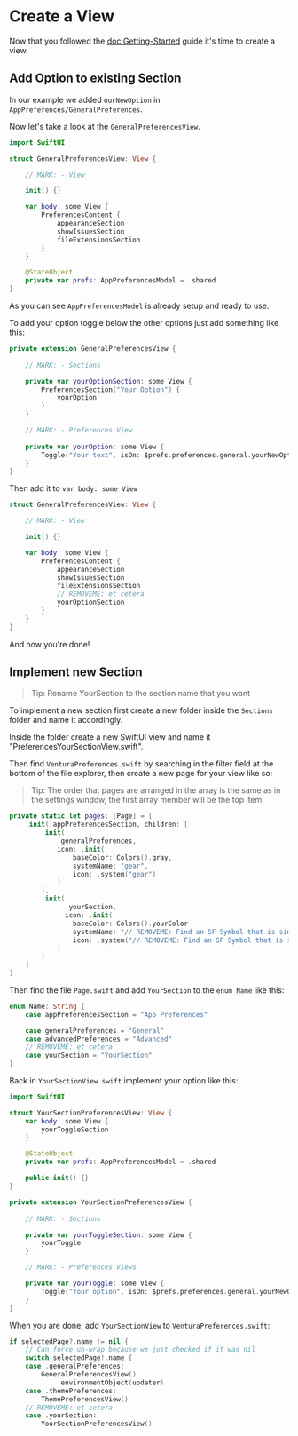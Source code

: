 # Create a View

Now that you followed the <doc:Getting-Started> guide it's time to create a view.

## Add Option to existing Section

In our example we added `ourNewOption` in ``AppPreferences/GeneralPreferences``.

Now let's take a look at the ``GeneralPreferencesView``.

```swift
import SwiftUI

struct GeneralPreferencesView: View {

    // MARK: - View

    init() {}

    var body: some View {
        PreferencesContent {
            appearanceSection
            showIssuesSection
            fileExtensionsSection
        }
    }

    @StateObject
    private var prefs: AppPreferencesModel = .shared
}
```

As you can see ``AppPreferencesModel`` is already setup and ready to use.

To add your option toggle below the other options just add something like this:

```swift
private extension GeneralPreferencesView {
    
    // MARK: - Sections

    private var yourOptionSection: some View {
        PreferencesSection("Your Option") {
            yourOption
        }
    }

    // MARK: - Preferences View
    
    private var yourOption: some View {
        Toggle("Your text", isOn: $prefs.preferences.general.yourNewOption)
    }
}
```

Then add it to `var body: some View`

```swift
struct GeneralPreferencesView: View {

    // MARK: - View

    init() {}

    var body: some View {
        PreferencesContent {
            appearanceSection
            showIssuesSection
            fileExtensionsSection
            // REMOVEME: et cetera
            yourOptionSection
        }
    }
}
```

And now you're done!

## Implement new Section

> Tip: Rename YourSection to the section name that you want

To implement a new section first create a new folder inside the `Sections` folder and name it accordingly.

Inside the folder create a new SwiftUI view and name it "PreferencesYourSectionView.swift".

Then find `VenturaPreferences.swift` by searching in the filter field at the bottom of the file explorer, then create a new page for your view like so:

> Tip: The order that pages are arranged in the array is the same as in the settings window, the first array member will be the top item

```swift
private static let pages: [Page] = [
    .init(.appPreferencesSection, children: [
        .init(
            .generalPreferences,
            icon: .init(
                baseColor: Colors().gray,
                systemName: "gear",
                icon: .system("gear")
            )
        ),
        .init(
              .yourSection,
              icon: .init(
                baseColor: Colors().yourColor
                systemName: "// REMOVEME: Find an SF Symbol that is similar to the icon you imagined"
                icon: .system("// REMOVEME: Find an SF Symbol that is similar to the icon you imagined")
            )
        )
    ]
]
```

Then find the file `Page.swift` and add `YourSection` to the `enum Name` like this:

```swift
enum Name: String {
    case appPreferencesSection = "App Preferences"

    case generalPreferences = "General"
    case advancedPreferences = "Advanced"
    // REMOVEME: et cetera
    case yourSection = "YourSection"
}
```

Back in `YourSectionView.swift` implement your option like this:

```swift
import SwiftUI

struct YourSectionPreferencesView: View {
    var body: some View {
        yourToggleSection
    }

    @StateObject
    private var prefs: AppPreferencesModel = .shared

    public init() {}
}

private extension YourSectionPreferencesView {
    
    // MARK: - Sections

    private var yourToggleSection: some View {
        yourToggle
    }

    // MARK: - Preferences Views

    private var yourToggle: some View {
        Toggle("Your option", isOn: $prefs.preferences.general.yourNewOption)
    }
}
```

When you are done, add `YourSectionView` to `VenturaPreferences.swift`:

```swift
if selectedPage?.name != nil {
    // Can force un-wrap because we just checked if it was nil
    switch selectedPage!.name {
    case .generalPreferences:
        GeneralPreferencesView()
            .environmentObject(updater)
    case .themePreferences:
        ThemePreferencesView()
    // REMOVEME: et cetera
    case .yourSection:
        YourSectionPreferencesView()
```
